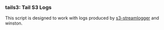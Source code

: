 ### tails3: Tail S3 Logs

This script is designed to work with logs produced by [s3-streamlogger](http://github.com/coggle/s3-streamlogger) and winston.

